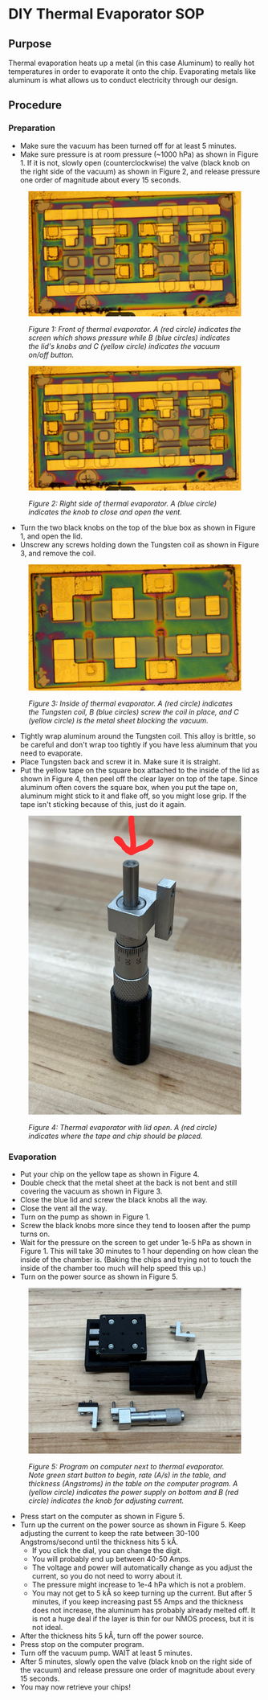 # DIY Thermal Evaporator SOP

## Purpose

Thermal evaporation heats up a metal (in this case Aluminum) to really hot temperatures in order to evaporate it onto the chip. Evaporating metals like aluminum is what allows us to conduct electricity through our design.

## Procedure

### Preparation

* Make sure the vacuum has been turned off for at least 5 minutes.
* Make sure pressure is at room pressure (\~1000 hPa) as shown in Figure 1. If it is not, slowly open (counterclockwise) the valve (black knob on the right side of the vacuum) as shown in Figure 2, and release pressure one order of magnitude about every 15 seconds.

<figure><img src="../.gitbook/assets/image (1).png" alt=""><figcaption><p><em>Figure 1: Front of thermal evaporator. A (red circle) indicates the screen which shows pressure while B (blue circles) indicates the lid's knobs and C (yellow circle) indicates the vacuum on/off button.</em></p></figcaption></figure>

<figure><img src="../.gitbook/assets/image (1) (1).png" alt=""><figcaption><p><em>Figure 2: Right side of thermal evaporator. A (blue circle) indicates the knob to close and open the vent.</em></p></figcaption></figure>

* Turn the two black knobs on the top of the blue box as shown in Figure 1, and open the lid.
* Unscrew any screws holding down the Tungsten coil as shown in Figure 3, and remove the coil.

<figure><img src="../.gitbook/assets/image (2).png" alt=""><figcaption><p><em>Figure 3: Inside of thermal evaporator. A (red circle) indicates the Tungsten coil, B (blue circles) screw the coil in place, and C (yellow circle) is the metal sheet blocking the vacuum.</em></p></figcaption></figure>

* Tightly wrap aluminum around the Tungsten coil. This alloy is brittle, so be careful and don't wrap too tightly if you have less aluminum that you need to evaporate.
* Place Tungsten back and screw it in. Make sure it is straight.
* Put the yellow tape on the square box attached to the inside of the lid as shown in Figure 4, then peel off the clear layer on top of the tape. Since aluminum often covers the square box, when you put the tape on, aluminum might stick to it and flake off, so you might lose grip. If the tape isn't sticking because of this, just do it again.

<figure><img src="../.gitbook/assets/image (3).png" alt=""><figcaption><p><em>Figure 4: Thermal evaporator with lid open. A (red circle) indicates where the tape and chip should be placed.</em></p></figcaption></figure>

### Evaporation

* Put your chip on the yellow tape as shown in Figure 4.
* Double check that the metal sheet at the back is not bent and still covering the vacuum as shown in Figure 3.
* Close the blue lid and screw the black knobs all the way.
* Close the vent all the way.
* Turn on the pump as shown in Figure 1.
* Screw the black knobs more since they tend to loosen after the pump turns on.
* Wait for the pressure on the screen to get under 1e-5 hPa as shown in Figure 1. This will take 30 minutes to 1 hour depending on how clean the inside of the chamber is. (Baking the chips and trying not to touch the inside of the chamber too much will help speed this up.)
* Turn on the power source as shown in Figure 5.

<figure><img src="../.gitbook/assets/image (4).png" alt=""><figcaption><p><em>Figure 5: Program on computer next to thermal evaporator. Note green start button to begin, rate (A/s) in the table, and thickness (Angstroms) in the table on the computer program. A (yellow circle) indicates the power supply on bottom and B (red circle) indicates the knob for adjusting current.</em></p></figcaption></figure>

* Press start on the computer as shown in Figure 5.
* Turn up the current on the power source as shown in Figure 5. Keep adjusting the current to keep the rate between 30-100 Angstroms/second until the thickness hits 5 kÅ.
  * If you click the dial, you can change the digit.
  * You will probably end up between 40-50 Amps.
  * The voltage and power will automatically change as you adjust the current, so you do not need to worry about it.
  * The pressure might increase to 1e-4 hPa which is not a problem.
  * You may not get to 5 kÅ so keep turning up the current. But after 5 minutes, if you keep increasing past 55 Amps and the thickness does not increase, the aluminum has probably already melted off. It is not a huge deal if the layer is thin for our NMOS process, but it is not ideal.
* After the thickness hits 5 kÅ, turn off the power source.
* Press stop on the computer program.
* Turn off the vacuum pump. WAIT at least 5 minutes.
* After 5 minutes, slowly open the valve (black knob on the right side of the vacuum) and release pressure one order of magnitude about every 15 seconds.
* You may now retrieve your chips!
